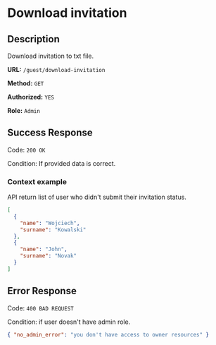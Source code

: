# Download invitation

## Description

Download invitation to txt file.

<b>URL:</b> `/guest/download-invitation`

<b>Method:</b> `GET`

<b>Authorized:</b> `YES`

<b>Role:</b> `Admin`

## Success Response

Code: `200 OK`

Condition: If provided data is correct.

### Context example

API return list of user who didn't submit their invitation status.

```json
[
  {
    "name": "Wojciech",
    "surname": "Kowalski"
  },
  {
    "name": "John",
    "surname": "Novak"
  }
]
```

## Error Response

Code: `400 BAD REQUEST`

Condition: if user doesn't have admin role.

```json
{ "no_admin_error": "you don't have access to owner resources" }
```
